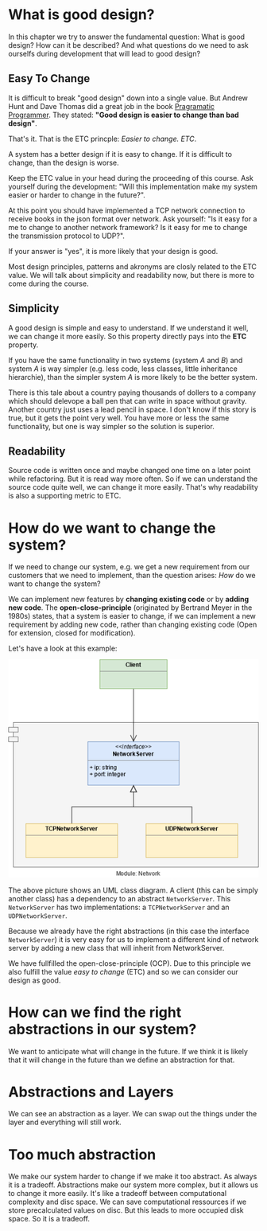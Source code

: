 # What is good design?

In this chapter we try to answer the fundamental question: What is good design? How can it be described? And what questions do we need to ask ourselfs during development that will lead to good design?

## Easy To Change

It is difficult to break "good design" down into a single value. But Andrew Hunt and Dave Thomas did a great job in the book [Pragramatic Programmer](./literature.md). They stated: **"Good design is easier to change than bad design"**. 

That's it. That is the ETC princple: *Easier to change. ETC*. 

A system has a better design if it is easy to change. If it is difficult to change, than the design is worse.

Keep the ETC value in your head during the proceeding of this course. Ask yourself during the development: "Will this implementation make my system easier or harder to change in the future?".

At this point you should have implemented a TCP network connection to receive books in the json format over network. Ask yourself: "Is it easy for a me to change to another network framework? Is it easy for me to change the transmission protocol to UDP?".

If your answer is "yes", it is more likely that your design is good. 

Most design principles, patterns and akronyms are closly related to the ETC value. We will talk about simplicity and readability now, but there is more to come during the course.

## Simplicity
A good design is simple and easy to understand. If we understand it well, we can change it more easily. So this property directly pays into the **ETC** property.

If you have the same functionality in two systems (system *A* and *B*) and system *A* is way simpler (e.g. less code, less classes, little inheritance hierarchie), than the simpler system *A* is more likely to be the better system.

There is this tale about a country paying thousands of dollers to a company which should delevope a ball pen that can write in space without gravity. Another country just uses a lead pencil in space. I don't know if this story is true, but it gets the point very well. You have more or less the same functionality, but one is way simpler so the solution is superior.  

## Readability
 Source code is written once and maybe changed one time on a later point while refactoring. But it is read way more often. So if we can understand the source code quite well, we can change it more easily. That's why readability is also a supporting metric to ETC. 

# How do we want to change the system?
If we need to change our system, e.g. we get a new requirement from our customers that we need to implement, than the question arises: *How* do we want to change the system?

We can implement new features by **changing existing code** or by **adding new code**. The **open-close-principle** (originated by Bertrand Meyer in the 1980s) states, that a system is easier to change, if we can implement a new requirement by adding new code, rather than changing existing code (Open for extension, closed for modification).

Let's have a look at this example:

![](images/NetworkServer.png)

The above picture shows an UML class diagram. A client (this can be simply another class) has a dependency to an abstract `NetworkServer`. This `NetworkServer` has two implementations: a `TCPNetworkServer` and an `UDPNetworkServer`.

Because we already have the right abstractions (in this case the interface `NetworkServer`) it is very easy for us to implement a different kind of network server by adding a new class that will inherit from NetworkServer. 

We have fullfilled the open-close-principle (OCP). Due to this principle we also fulfill the value *easy to change* (ETC) and so we can consider our design as good.

# How can we find the right abstractions in our system?
We want to anticipate what will change in the future. If we think it is likely that it will change in the future than we define an abstraction for that. 

# Abstractions and Layers
We can see an abstraction as a layer. We can swap out the things under the layer and everything will still work. 

# Too much abstraction
We make our system harder to change if we make it too abstract. As always it is a tradeoff. Abstractions make our system more complex, but it allows us to change it more easily. It's like a tradeoff between computational complexity and disc space. We can save computational ressources if we store precalculated values on disc. But this leads to more occupied disk space. So it is a tradeoff. 
